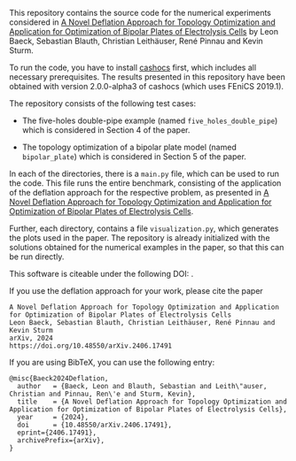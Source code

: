 This repository contains the source code for the numerical experiments considered
in [A Novel Deflation Approach for Topology Optimization and Application for Optimization of Bipolar Plates of Electrolysis Cells](https://doi.org/10.48550/arXiv.2406.17491) by Leon Baeck, Sebastian Blauth, Christian Leithäuser, René Pinnau and Kevin Sturm.

To run the code, you have to install [cashocs](https://cashocs.readthedocs.io/)
first, which includes all necessary prerequisites. The results presented in this
repository have been obtained with version 2.0.0-alpha3 of cashocs (which uses FEniCS 2019.1).

The repository consists of the following test cases:

- The five-holes double-pipe example (named `five_holes_double_pipe`) which is considered in Section 4 of the paper.

- The topology optimization of a bipolar plate model (named `bipolar_plate`) which is considered in Section 5 of the paper.

In each of the directories, there is a `main.py` file, which can be used to run the code. This file runs the entire benchmark, consisting of the application of the deflation approach for the respective problem, as presented in [A Novel Deflation Approach for Topology Optimization and Application for Optimization of Bipolar Plates of Electrolysis Cells](https://doi.org/10.48550/arXiv.2406.17491).

Further, each directory, contains a file `visualization.py`, which generates the plots used in the paper. The repository is already initialized with the solutions obtained for the numerical examples in the paper, so that this can be run directly.

This software is citeable under the following DOI: .

If you use the deflation approach for your work, please cite the paper

	A Novel Deflation Approach for Topology Optimization and Application for Optimization of Bipolar Plates of Electrolysis Cells
	Leon Baeck, Sebastian Blauth, Christian Leithäuser, René Pinnau and Kevin Sturm
	arXiv, 2024
	https://doi.org/10.48550/arXiv.2406.17491

If you are using BibTeX, you can use the following entry:

	@misc{Baeck2024Deflation,
	  author   = {Baeck, Leon and Blauth, Sebastian and Leith\"auser, Christian and Pinnau, Ren\'e and Sturm, Kevin},
	  title    = {A Novel Deflation Approach for Topology Optimization and Application for Optimization of Bipolar Plates of Electrolysis Cells},
	  year     = {2024},
	  doi      = {10.48550/arXiv.2406.17491},
      eprint={2406.17491},
	  archivePrefix={arXiv},
	}

